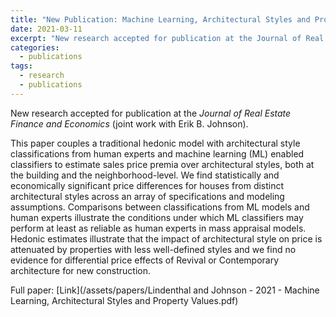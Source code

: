 ```yaml
---
title: "New Publication: Machine Learning, Architectural Styles and Property Values"
date: 2021-03-11
excerpt: "New research accepted for publication at the Journal of Real Estate Finance and Economics: This paper couples a traditional hedonic model with architectural style classifications from human experts and machine learning (ML) enabled classifiers to estimate sales price premia over architectural styles, both at the building and the neighborhood-level."
categories:
  - publications
tags:
  - research
  - publications
---
```


New research accepted for publication at the _Journal of Real Estate Finance and Economics_ (joint work with Erik B. Johnson).

This paper couples a traditional hedonic model with architectural style classifications from human experts and machine learning (ML) enabled classifiers to estimate sales price premia over architectural styles, both at the building and the neighborhood-level. We find statistically and economically significant price differences for houses from distinct architectural styles across an array of specifications and modeling assumptions. Comparisons between classifications from ML models and human experts illustrate the conditions under which ML classifiers may perform at least as reliable as human experts in mass appraisal models. Hedonic estimates illustrate that the impact of architectural style on price is attenuated by properties with less well-defined styles and we find no evidence for differential price effects of Revival or Contemporary architecture for new construction.

Full paper: [Link](/assets/papers/Lindenthal and Johnson - 2021 - Machine Learning, Architectural Styles and Property Values.pdf)

